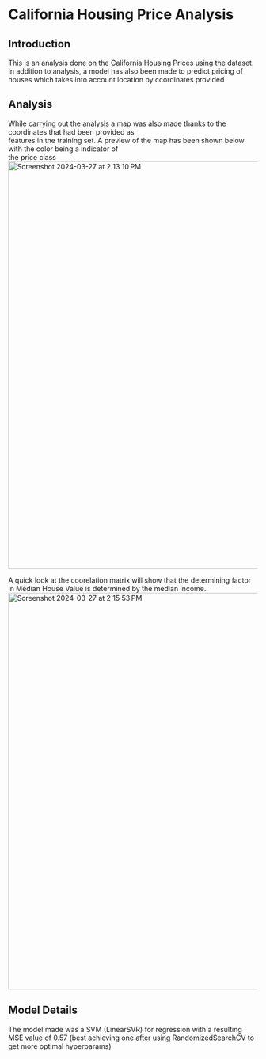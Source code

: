# California Housing Price Analysis 

## Introduction
This is an analysis done on the California Housing Prices using the dataset. In addition to analysis,
a model has also been made to predict pricing of houses which takes into account location by ccordinates
provided 

## Analysis
While carrying out the analysis a map was also made thanks to the coordinates that had been provided as  
features in the training set. A preview of the map has been shown below with the color being a indicator of  
the price class
<img width="824" alt="Screenshot 2024-03-27 at 2 13 10 PM" src="https://github.com/shariqmalik10/California-House-Pricing/assets/25326542/272687b1-575f-47de-abfa-db02b9639ff3">

A quick look at the coorelation matrix will show that the determining factor in Median House Value is determined 
by the median income. 
<img width="802" alt="Screenshot 2024-03-27 at 2 15 53 PM" src="https://github.com/shariqmalik10/California-House-Pricing/assets/25326542/c1818f0e-e87c-4de1-96ef-dbab0f0511dc">

## Model Details 
The model made was a SVM (LinearSVR) for regression with a resulting MSE value of 0.57 (best achieving one after 
using RandomizedSearchCV to get more optimal hyperparams)
